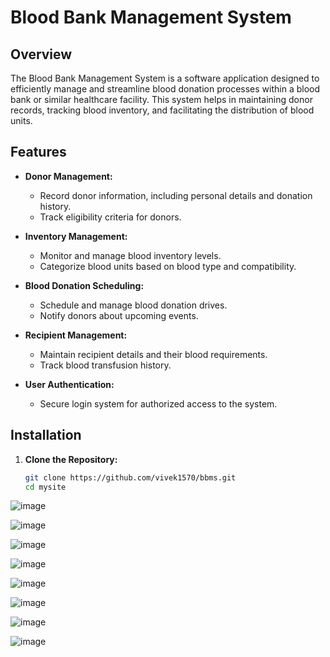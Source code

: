 # Blood Bank Management System

## Overview

The Blood Bank Management System is a software application designed to efficiently manage and streamline blood donation processes within a blood bank or similar healthcare facility. This system helps in maintaining donor records, tracking blood inventory, and facilitating the distribution of blood units.

## Features

- **Donor Management:**
  - Record donor information, including personal details and donation history.
  - Track eligibility criteria for donors.

- **Inventory Management:**
  - Monitor and manage blood inventory levels.
  - Categorize blood units based on blood type and compatibility.

- **Blood Donation Scheduling:**
  - Schedule and manage blood donation drives.
  - Notify donors about upcoming events.

- **Recipient Management:**
  - Maintain recipient details and their blood requirements.
  - Track blood transfusion history.

- **User Authentication:**
  - Secure login system for authorized access to the system.

## Installation

1. **Clone the Repository:**
   ```bash
   git clone https://github.com/vivek1570/bbms.git
   cd mysite

  ![image](https://github.com/vivek1570/bbms/assets/108400118/19e7a04c-cdee-4406-b661-c9a8739b70a7)

  ![image](https://github.com/vivek1570/bbms/assets/108400118/a808b52c-e4d5-4a52-9221-cc533546d87f)

   ![image](https://github.com/vivek1570/bbms/assets/108400118/72e67755-68c4-4e09-970e-de5c1ceefcf5)

   ![image](https://github.com/vivek1570/bbms/assets/108400118/2201bfb8-b309-4f51-a5ae-c7d7ca223701)

   ![image](https://github.com/vivek1570/bbms/assets/108400118/c4f79e1b-5dec-4670-96f8-0ff3f628d995)

  ![image](https://github.com/vivek1570/bbms/assets/108400118/53bae1b2-0260-4a85-bdc8-de29b58af3da)

  ![image](https://github.com/vivek1570/bbms/assets/108400118/3ac24824-d8f5-4108-9dbf-3b37202e5b5f)

  ![image](https://github.com/vivek1570/bbms/assets/108400118/18a8dab3-c9d1-4944-8954-afba2f47a1bf)



